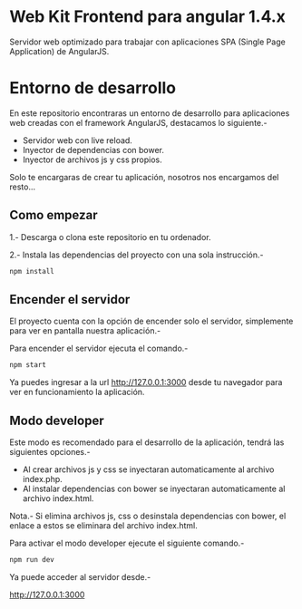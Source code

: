 Web Kit Frontend para angular 1.4.x
===================================

Servidor web optimizado para trabajar con aplicaciones SPA (Single Page Application) de AngularJS.

# Entorno de desarrollo

En este repositorio encontraras un entorno de desarrollo para aplicaciones web creadas con el framework AngularJS, destacamos lo siguiente.-

* Servidor web con live reload.
* Inyector de dependencias con bower.
* Inyector de archivos js y css propios.

Solo te encargaras de crear tu aplicación, nosotros nos encargamos del resto...

## Como empezar

1.- Descarga o clona este repositorio en tu ordenador.

2.- Instala las dependencias del proyecto con una sola instrucción.-

```js
npm install
```

## Encender el servidor

El proyecto cuenta con la opción de encender solo el servidor, simplemente para ver en pantalla nuestra aplicación.-

Para encender el servidor ejecuta el comando.-

```js
npm start
```

Ya puedes ingresar a la url http://127.0.0.1:3000 desde tu navegador para ver en funcionamiento la aplicación.

## Modo developer

Este modo es recomendado para el desarrollo de la aplicación, tendrá las siguientes opciones.-

* Al crear archivos js y css se inyectaran automaticamente al archivo index.php.
* Al instalar dependencias con bower se inyectaran automaticamente al archivo index.html.

Nota.- Si elimina archivos js, css o desinstala dependencias con bower, el enlace a estos se eliminara del archivo index.html.

Para activar el modo developer ejecute el siguiente comando.-

```js
npm run dev
```

Ya puede acceder al servidor desde.-

http://127.0.0.1:3000
